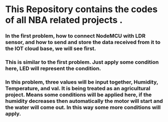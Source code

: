 <h1> This Repository contains the codes of  all NBA related projects .  </h1>


<h3>In the first problem, how to connect NodeMCU with LDR sensor, and how to send and store the data received from it to the IOT cloud base, we will see first.</h3>

<h3>This is similar to the first problem. Just apply some condition here, LED will represent the condition.</h3>

<h3>In this problem, three values will be input together, Humidity, Temperature, and val. It is being treated as an agricultural project. Means some conditions will be applied here, if the humidity decreases then automatically the motor will start and the water will come out. In this way some more conditions will apply.</h3>
